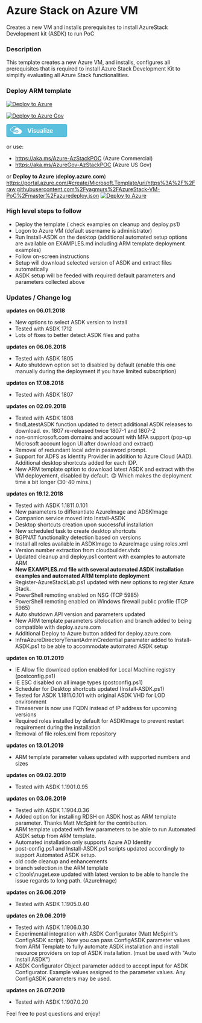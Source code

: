 # Azure Stack on Azure VM
Creates a new VM and installs prerequisites to install AzureStack Development kit (ASDK) to run PoC

### Description
This template creates a new Azure VM, and installs, configures all prerequisites that is required to install Azure Stack Development Kit to simplify evaluating all Azure Stack functionalities. 

### Deploy ARM template

[![Deploy to Azure](https://azuredeploy.net/deploybutton.png)](https://portal.azure.com/#create/Microsoft.Template/uri/https%3A%2F%2Fraw.githubusercontent.com%2FRKauf00%2FAzureStack-VM-PoC%2Fmaster%2Fazuredeploy.json)

[![Deploy to Azure Gov](https://azuredeploy.net/AzureGov.png)](https://portal.azure.us/#create/Microsoft.Template/uri/https%3A%2F%2Fraw.githubusercontent.com%2FRKauf00%2FAzureStack-VM-PoC%2Fmaster%2Fazuredeploy.json)

[![Visualize](https://raw.githubusercontent.com/Azure/azure-quickstart-templates/master/1-CONTRIBUTION-GUIDE/images/visualizebutton.png)](http://armviz.io/#/?load=https%3A%2F%2Fraw.githubusercontent.com%2FRKauf00%2FAzureStack-VM-PoC%2Fmaster%2Fazuredeploy.json)

or use:
- https://aka.ms/Azure-AzStackPOC (Azure Commercial)
- https://aka.ms/AzureGov-AzStackPOC (Azure US Gov)

or **Deploy to Azure** (**deploy.azure.com**)
https://portal.azure.com/#create/Microsoft.Template/uri/https%3A%2F%2Fraw.githubusercontent.com%2Fyagmurs%2FAzureStack-VM-PoC%2Fmaster%2Fazuredeploy.json
[![Deploy to Azure](https://azuredeploy.net/deploybutton.png)](https://azuredeploy.net/)

### High level steps to follow
  - Deploy the template ( check examples on cleanup and deploy.ps1)
  - Logon to Azure VM (default username is administrator)
  - Run Install-ASDK on the desktop (additional automated setup options are available on EXAMPLES.md including ARM template deployment examples) 
  - Follow on-screen instructions
  - Setup will download selected version of ASDK and extract files automatically
  - ASDK setup will be feeded with required default parameters and parameters collected above

### Updates / Change log

**updates on 06.01.2018**
 - New options to select ASDK version to install
 - Tested with ASDK 1712
 - Lots of fixes to better detect ASDK files and paths

**updates on 06.06.2018**
 - Tested with ASDK 1805
 - Auto shutdown option set to disabled by default (enable this one manually during the deployment if you have limited subscription)

**updates on 17.08.2018**
 - Tested with ASDK 1807

**updates on 02.09.2018**
 - Tested with ASDK 1808
 - findLatestASDK function updated to detect additional ASDK releases to download. ex. 1807 re-released twice 1807-1 and 1807-2
 - non-onmicrosoft.com domains and account with MFA support (pop-up Microsoft account logon UI after download and extract)
 - Removal of redundant local admin password prompt.
 - Support for ADFS as Identity Provider in addition to Azure Cloud (AAD). Additional desktop shortcuts added for each IDP.
 - New ARM template option to download latest ASDK and extract with the VM deployement, disabled by default. 😊 Which makes the deployment time a bit longer (30-40 mins.)

**updates on 19.12.2018**
- Tested with ASDK 1.1811.0.101
- New parameters to differantiate AzureImage and ADSKImage
- Companion service moved into Install-ASDK
- Desktop shortcuts creation upon successful installation
- New scheduled task to create desktop shortcuts
- BGPNAT functionality detection based on versions
- Install all roles available in ASDKImage to AzureImage using roles.xml
- Version number extraction from cloudbuilder.vhdx
- Updated cleanup and deploy.ps1 content with examples to automate ARM 
- **New EXAMPLES.md file with several automated ASDK installation examples and automated ARM template deployment**
- Register-AzureStackLab.ps1 updated with new options to register Azure Stack.
- PowerShell remoting enabled on NSG (TCP 5985)
- PowerShell remoting enabled on Windows firewall public profile (TCP 5985)
- Auto shutdown API version and parameters updated
- New ARM template parameters sitelocation and branch added to being compatible with deploy.azure.com
- Additional Deploy to Azure button added for deploy.azure.com
- InfraAzureDirectoryTenantAdminCredential paramater added to Install-ASDK.ps1 to be able to accommodate automated ASDK setup

**updates on 10.01.2019**
- IE Allow file download option enabled for Local Machine registry (postconfig.ps1)
- IE ESC disabled on all image types (postconfig.ps1)
- Scheduler for Desktop shortcuts updated (Install-ASDK.ps1)
- Tested for ASDK 1.1811.0.101 with original ASDK VHD for LOD environment
- Timeserver is now use FQDN instead of IP address for upcoming versions
- Required roles installed by default for ASDKImage to prevent restart requirement during the installation
- Removal of file roles.xml from repository

**updates on 13.01.2019**
- ARM template parameter values updated with supported numbers and sizes

**updates on 09.02.2019**
- Tested with ASDK 1.1901.0.95

**updates on 03.06.2019**
- Tested with ASDK 1.1904.0.36
- Added option for installing RDSH on ASDK host as ARM template parameter. Thanks Matt McSpirit for the contribution.
- ARM template updated with few parameters to be able to run Automated ASDK setup from ARM template.
- Automated installation only supports Azure AD Identity
- post-config.ps1 and Install-ASDK.ps1 scripts updated accordingly to support Automated ASDK setup.
- old code cleanup and enhancements
- branch selection in the ARM template
- c:\tools\nuget.exe updated with latest version to be able to handle the issue regards to long path. (AzureImage)

**updates on 26.06.2019**
- Tested with ASDK 1.1905.0.40

**updates on 29.06.2019**
- Tested with ASDK 1.1906.0.30
- Experimental integration with ASDK Configurator (Matt McSpirit's ConfigASDK script). Now you can pass ConfigASDK parameter values from ARM Template to fully automate ASDK installation and install resource providers on top of ASDK installation. (must be used with "Auto Install ASDK")
- ASDK Configurator Object parameter added to accept input for ASDK Configurator. Example values assigned to the parameter values. Any ConfigASDK parameters may be used.

**updates on 26.07.2019**
- Tested with ASDK 1.1907.0.20
  
Feel free to post questions and enjoy!
